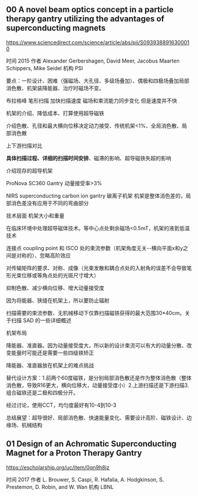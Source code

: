 ## 00 A novel beam optics concept in a particle therapy gantry utilizing the advantages of superconducting magnets

https://www.sciencedirect.com/science/article/abs/pii/S0939388916300010

时间 2015 作者 Alexander Gerbershagen, David Meer, Jacobus Maarten Schippers, Mike Seidel 机构 PSI

要点：一阶设计、困难（强磁场、大孔径、多级场叠加）、偶极和四极场叠加局部消色散、机架装降能器、治疗时磁场不变。

布拉格峰 笔形扫描 加快扫描速度 磁场和束流能力同步变化 但是速度并不快

机架的介绍、降低成本、打算使用超导磁铁

介绍色散、孔径和最大横向位移决定动力接受、传统机架<1%、全局消色散、局部消色散

上下游扫描对比

**具体扫描过程、详细的扫描时间安排**、磁滞的影响、超导磁铁失超的影响

介绍现存的超导机架

ProNova SC360 Gantry 动量接受率>3%

NIRS superconducting carbon ion gantry 碳离子机架 机架是整体消色差的，局部消色差没有应用于不同的弯曲部分

技术层面 机架大小和重量

在临床环境中处理超导磁体技术。等中心点处剩余磁场<0.5mT，机架的液氦低温技术

连接点 coupling point 和 ISCO 处的束流参数（机架角度无关--横向平面x和y之间是对称的）、忽略高阶效应

对传输矩阵的要求、对称、成像（光束发散和耦合点处的入射角的误差不会导致笔形光束位移或等角点处的光斑尺寸增大）

抑制色散、减少横向位移、增大动量接受度

因为将能器、狭缝在机架上，所以要防止辐射

扫描需要的束流参数、无机械移动下仅靠扫描磁铁获得的最大范围30*40cm。关于扫描 SAD 的一些详细概述

机架布局

降能器、准直器。因为动量接受度大，所以新的设计束流可以有大的动量分散、改变能量时可能还是需要一些四级铁矫正

降能器、准直器放在机架上的难点挑战

替代设计方案：1.前两个60度磁铁，是分别局部消色散还是作为整体消色散（整体消色散，导致R16更大，横向位移大，动量接受度小）2.上游扫描还是下游扫描3.组合磁铁还是二极和四极分开。

经过讨论，使用CCT，均匀度最好有10-4到10-3


总结展望：超导很好、局部消色散、快速能量变化、需要设计高阶、磁铁设计、边缘场、机械结构

## 01 Design of an Achromatic Superconducting Magnet for a Proton Therapy Gantry

https://escholarship.org/uc/item/0qn9h8jz

时间 2017 作者 L. Brouwer, S. Caspi, R. Hafalia, A. Hodgkinson, S. Prestemon, D. Robin, and W. Wan 机构 LBNL

